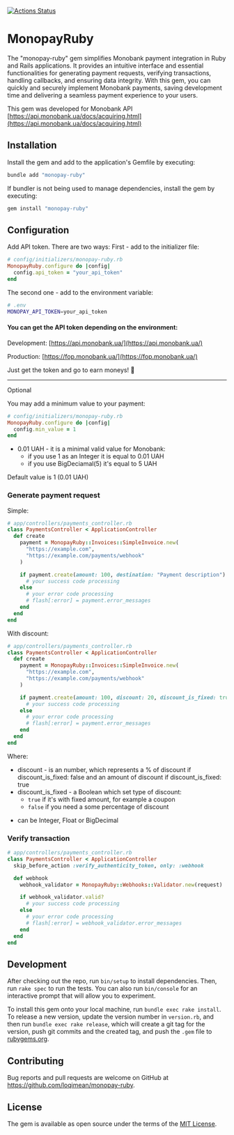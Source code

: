 [![Actions Status](https://github.com/loqimean/monopay-ruby/actions/workflows/ci.yml/badge.svg)](https://github.com/loqimean/monopay-ruby/actions)

# MonopayRuby

The "monopay-ruby" gem simplifies Monobank payment integration in Ruby and Rails applications. It provides an intuitive interface and essential functionalities for generating payment requests, verifying transactions, handling callbacks, and ensuring data integrity. With this gem, you can quickly and securely implement Monobank payments, saving development time and delivering a seamless payment experience to your users.

This gem was developed for Monobank API [https://api.monobank.ua/docs/acquiring.html](https://api.monobank.ua/docs/acquiring.html)

## Installation

Install the gem and add to the application's Gemfile by executing:

```bash
bundle add "monopay-ruby"
```

If bundler is not being used to manage dependencies, install the gem by executing:

```ruby
gem install "monopay-ruby"
```

## Configuration

Add API token. There are two ways:
First - add to the initializer file:

```ruby
# config/initializers/monopay-ruby.rb
MonopayRuby.configure do |config|
  config.api_token = "your_api_token"
end
```

The second one - add to the environment variable:

```bash
# .env
MONOPAY_API_TOKEN=your_api_token
```

#### You can get the API token depending on the environment:

Development: [https://api.monobank.ua/](https://api.monobank.ua/)

Production: [https://fop.monobank.ua/](https://fop.monobank.ua/)

Just get the token and go to earn moneys! 🚀


_______________________________________________________________

Optional

You may add a minimum value to your payment:

```ruby
# config/initializers/monopay-ruby.rb
MonopayRuby.configure do |config|
  config.min_value = 1
end
```
* 0.01 UAH - it is a minimal valid value for Monobank:
  - if you use 1 as an Integer it is equal to 0.01 UAH
  - if you use BigDeciamal(5) it's equal to 5 UAH

Default value is 1 (0.01 UAH)


### Generate payment request

Simple:

```ruby
# app/controllers/payments_controller.rb
class PaymentsController < ApplicationController
  def create
    payment = MonopayRuby::Invoices::SimpleInvoice.new(
      "https://example.com",
      "https://example.com/payments/webhook"
    )

    if payment.create(amount: 100, destination: "Payment description")
      # your success code processing
    else
      # your error code processing
      # flash[:error] = payment.error_messages
    end
  end
end
```

With discount:

```ruby
# app/controllers/payments_controller.rb
class PaymentsController < ApplicationController
  def create
    payment = MonopayRuby::Invoices::SimpleInvoice.new(
      "https://example.com",
      "https://example.com/payments/webhook"
    )

    if payment.create(amount: 100, discount: 20, discount_is_fixed: true, destination: "Payment description")
      # your success code processing
    else
      # your error code processing
      # flash[:error] = payment.error_messages
    end
  end
end
```

Where:
- discount - is an number, which represents a % of discount if discount_is_fixed: false and an amount of discount if discount_is_fixed: true
- discount_is_fixed - a Boolean which set type of discount:
  - ```true``` if it's with fixed amount, for example a coupon
  - ```false``` if you need a some percentage of discount
* can be Integer, Float or BigDecimal


### Verify transaction

```ruby
# app/controllers/payments_controller.rb
class PaymentsController < ApplicationController
  skip_before_action :verify_authenticity_token, only: :webhook

  def webhook
    webhook_validator = MonopayRuby::Webhooks::Validator.new(request)

    if webhook_validator.valid?
      # your success code processing
    else
      # your error code processing
      # flash[:error] = webhook_validator.error_messages
    end
  end
end
```

## Development

After checking out the repo, run `bin/setup` to install dependencies. Then, run `rake spec` to run the tests. You can also run `bin/console` for an interactive prompt that will allow you to experiment.

To install this gem onto your local machine, run `bundle exec rake install`. To release a new version, update the version number in `version.rb`, and then run `bundle exec rake release`, which will create a git tag for the version, push git commits and the created tag, and push the `.gem` file to [rubygems.org](https://rubygems.org).

## Contributing

Bug reports and pull requests are welcome on GitHub at https://github.com/loqimean/monopay-ruby.

## License

The gem is available as open source under the terms of the [MIT License](https://opensource.org/licenses/MIT).
